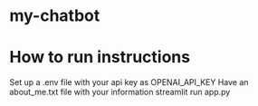 # my-chatbot

# How to run instructions
Set up a .env file with your api key as OPENAI_API_KEY
Have an about_me.txt file with your information
streamlit run app.py
